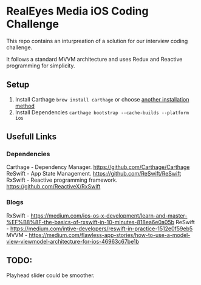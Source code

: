 # RealEyes Media iOS Coding Challenge

This repo contains an inturpreation of a solution for our interview coding challenge.

It follows a standard MVVM architecture and uses Redux and Reactive programming for simplicity.

## Setup

1. Install Carthage
   `brew install carthage` or choose [another installation method](https://github.com/Carthage/Carthage#installing-carthage)
2. Install Dependencies
   `carthage bootstrap --cache-builds --platform ios`

## Usefull Links

### Dependencies

Carthage - Dependency Manager. https://github.com/Carthage/Carthage
ReSwift - App State Management. https://github.com/ReSwift/ReSwift
RxSwift - Reactive programming framework. https://github.com/ReactiveX/RxSwift

### Blogs

RxSwift - https://medium.com/ios-os-x-development/learn-and-master-%EF%B8%8F-the-basics-of-rxswift-in-10-minutes-818ea6e0a05b
ReSwift - https://medium.com/intive-developers/reswift-in-practice-1512e0f59eb5
MVVM - https://medium.com/flawless-app-stories/how-to-use-a-model-view-viewmodel-architecture-for-ios-46963c67be1b

## TODO:

Playhead slider could be smoother.
